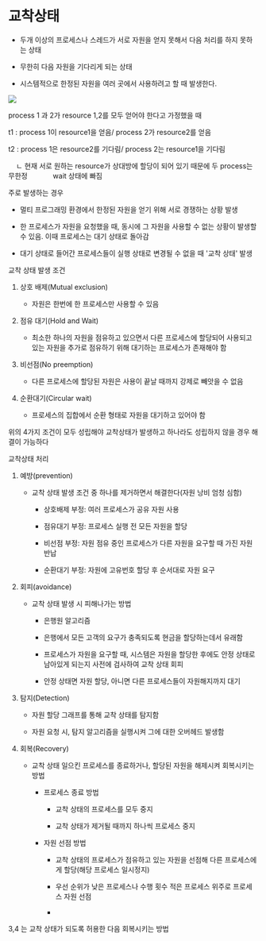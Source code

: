 # 교착상태

- 두개 이상의 프로세스나 스레드가 서로 자원을 얻지 못해서 다음 처리를 하지 못하는 상태

- 무한히 다음 자원을 기다리게 되는 상태

- 시스템적으로 한정된 자원을 여러 곳에서 사용하려고 할 때 발생한다.



<img src="https://t1.daumcdn.net/cfile/tistory/243E89355714C26E28">

process 1 과 2가 resource 1,2를 모두 얻어야 한다고 가정했을 때

t1 : process 1이 resource1을 얻음/ process 2가 resource2를 얻음

t2 : process 1은 resource2를 기다림/ process 2는 resource1을 기다림

    ㄴ 현재 서로 원하는 resource가 상대방에 할당이 되어 있기 때문에 두 process는 무한정             wait 상태에 빠짐 



주로 발생하는 경우

- 멀티 프로그래밍 환경에서 한정된 자원을 얻기 위해 서로 경쟁하는 상황 발생

- 한 프로세스가 자원을 요청했을 때, 동시에 그 자원을 사용할 수 없는 상황이 발생할 수 있음. 이때 프로세스는 대기 상태로 돌아감

- 대기 상태로 들어간 프로세스들이 실행 상태로 변경될 수 없을 때 '교착 상태' 발생



교착 상태 발생 조건

1. 상호 배제(Mutual exclusion)
   
   - 자원은 한번에 한 프로세스만 사용할 수 있음

2. 점유 대기(Hold and Wait)
   
   - 최소한 하나의 자원을 점유하고 있으면서 다른 프로세스에 할당되어 사용되고 있는 자원을 추가로 점유하기 위해 대기하는 프로세스가 존재해야 함

3. 비선점(No preemption)
   
   - 다른 프로세스에 할당된 자원은 사용이 끝날 때까지 강제로 빼앗을 수 없음

4. 순환대기(Circular wait)
   
   - 프로세스의 집합에서 순환 형태로 자원을 대기하고 있어야 함

위의 4가지 조건이 모두 성립해야 교착상태가 발생하고 하나라도 성립하지 않을 경우 해결이 가능하다



교착상태 처리

1. 예방(prevention)
   
   - 교착 상태 발생 조건 중 하나를 제거하면서 해결한다(자원 낭비 엄청 심함)
     
     - 상호배제 부정: 여러 프로세스가 공유 자원 사용
     
     - 점유대기 부정: 프로세스 실행 전 모든 자원을 할당
     
     - 비선점 부정: 자원 점유 중인 프로세스가 다른 자원을 요구할 때 가진 자원 반납
     
     - 순환대기 부정: 자원에 고유번호 할당 후 순서대로 자원 요구

2. 회피(avoidance)
   
   - 교착 상태 발생 시 피해나가는 방법
     
     - 은행원 알고리즘
     
     - 은행에서 모든 고객의 요구가 충족되도록 현금을 할당하는데서 유래함
     
     - 프로세스가 자원을 요구할 때, 시스템은 자원을 할당한 후에도 안정 상태로 남아있게 되는지 사전에 검사하여 교착 상태 회피
     
     - 안정 상태면 자원 할당, 아니면 다른 프로세스들이 자원해지까지 대기

3. 탐지(Detection)
   
   - 자원 할당 그래프를 통해 교착 상태를 탐지함
   
   - 자원 요청 시, 탐지 알고리즘을 실행시켜 그에 대한 오버헤드 발생함

4. 회복(Recovery)
   
   - 교착 상태 일으킨 프로세스를 종료하거나, 할당된 자원을 해제시켜 회복시키는 방법
     
     - 프로세스 종료 방법
       
       - 교착 상태의 프로세스를 모두 중지
       
       - 교착 상태가 제거될 때까지 하나씩 프로세스 중지
     
     - 자원 선점 방법
       
       - 교착 상태의 프로세스가 점유하고 있는 자원을 선점해 다른 프로세스에게 할당(해당 프로세스 일시정지)
       
       - 우선 순위가 낮은 프로세스나 수행 횟수 적은 프로세스 위주로 프로세스 자원 선점
       
       - 

3,4 는 교착 상태가 되도록 허용한 다음 회복시키는 방법

 


